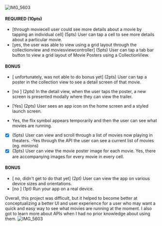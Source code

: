 ![IMG_5603](https://user-images.githubusercontent.com/96831510/189509951-0a15cc6a-e618-4bd1-8df9-99e9991b2b4c.gif)
#### REQUIRED (10pts)
- [through moviecell user could see more details about a movie by tapping an individual cell] (5pts) User can tap a cell to see more details about a particular movie.
- [yes, the user was able to view using a grid layout through the collectionview and moviesviewcontroller] (5pts) User can tap a tab bar button to view a grid layout of Movie Posters using a CollectionView.

#### BONUS
- [ unfortunately, was not able to do bonus yet] (2pts) User can tap a poster in the collection view to see a detail screen of that movie.
- [no ] (2pts) In the detail view, when the user taps the poster, a new screen is presented modally where they can view the trailer.

- [Yes] (2pts) User sees an app icon on the home screen and a styled launch screen.
- Yes, the flix symbol appears temporarily and then the user can see what movies are running.
- [x] (5pts) User can view and scroll through a list of movies now playing in theaters.
-Yes through the API the user can see a current list of movies (eg. minions)
- [x] (3pts) User can view the movie poster image for each movie.
Yes, there are accompanying images for every movie in every cell.

#### BONUS
- [ no, didn't get to do that yet] (2pt) User can view the app on various device sizes and orientations.
- [no ] (1pt) Run your app on a real device.


Overall, this project was difficult, but it helped to become better at conceptualizing a better UI and user experience for a user who may want a quick and easy way to see what movies are running at the moment. I also got to learn more about APIs when I had no prior knowledge about using them.
![IMG_5603](https://user-images.githubusercontent.com/96831510/189509968-11d524b6-170c-4170-bf31-b0a7acb41639.gif)
